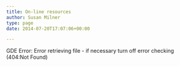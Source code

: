 ```yaml
---
title: On-line resources
author: Susan Milner
type: page
date: 2014-07-20T17:07:06+00:00

---
```

<div class="gde-error">
  GDE Error: Error retrieving file - if necessary turn off error checking (404:Not Found)
</div>